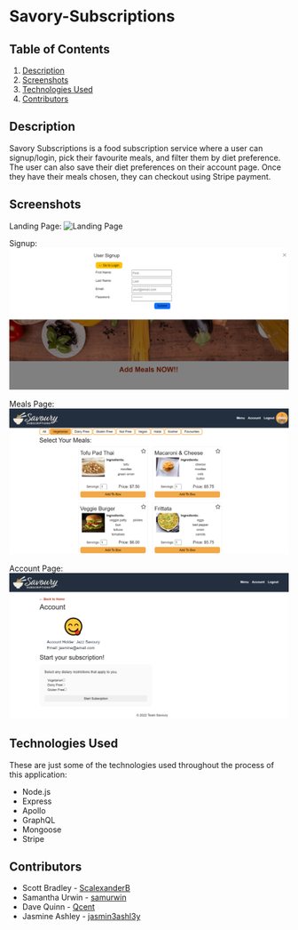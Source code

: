 # Savory-Subscriptions

## Table of Contents

1. [Description](#description)
2. [Screenshots](#screenshots)
3. [Technologies Used](#technologies-used)
4. [Contributors](#contributors)

## Description

Savory Subscriptions is a food subscription service where a user can signup/login, pick their favourite meals, and filter them by diet preference. The user can also save their diet preferences on their account page. Once they have their meals chosen, they can checkout using Stripe payment.

## Screenshots

Landing Page:
![Landing Page](client/src/components/assets/images/screenshot-landing.PNG)

Signup:
![Signup](client/src/components/assets/images/screenshot-signup.PNG)

Meals Page:
![Meals](client/src/components/assets/images/screenshot-meals.PNG)

Account Page:
![Account Page](client/src/components/assets/images/screenshot-account.PNG)

## Technologies Used

These are just some of the technologies used throughout the process of this application:

- Node.js
- Express
- Apollo
- GraphQL
- Mongoose
- Stripe

## Contributors

- Scott Bradley - [ScalexanderB](https://github.com/ScalexanderB)
- Samantha Urwin - [samurwin](https://github.com/samurwin) 
- Dave Quinn - [Qcent](https://github.com/samurwin)
- Jasmine Ashley - [jasmin3ashl3y](https://github.com/jasmin3ashl3y)